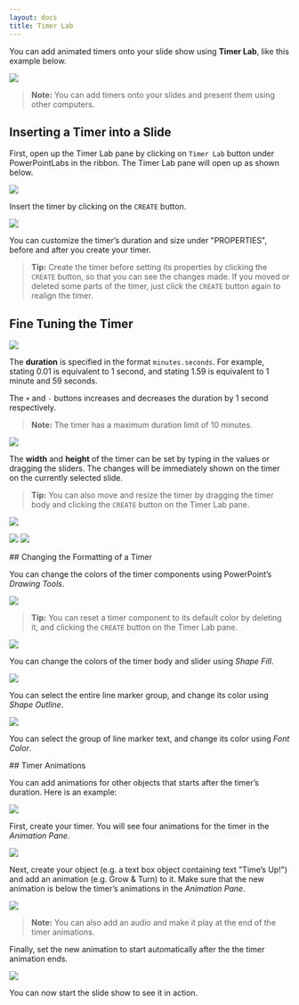 ```yaml
---
layout: docs
title: Timer Lab
---
```


You can add animated timers onto your slide show using **Timer Lab**, like this example below.

<p>
<img src="{{ site.baseurl }}/img/docs/timer-lab/image_0.gif" onload='this.width = 700'/>
</p>

> **Note:** You can add timers onto your slides and present them using other computers.

## <a class="anchor-bookmark" id="inserting-a-timer-into-a-slide"></a> Inserting a Timer into a Slide

First, open up the Timer Lab pane by clicking on `Timer Lab` button under PowerPointLabs in the ribbon. The Timer Lab pane will open up as shown below.

<p>
<img src="{{ site.baseurl }}/img/docs/timer-lab/image_1.png" onload='this.width = 400'/>
</p>

Insert the timer by clicking on the `CREATE` button. 

<p>
<img src="{{ site.baseurl }}/img/docs/timer-lab/image_2.png" onload='this.width = 100'/>
</p>

You can customize the timer’s duration and size under "PROPERTIES", before and after you create your timer.

> **Tip:** Create the timer before setting its properties by clicking the `CREATE` button, so that you can see the changes made. If you moved or deleted some parts of the timer, just click the `CREATE` button again to realign the timer. 

## <a class="anchor-bookmark" id="fine-tuning-the-timer"></a> Fine Tuning the Timer

<p>
<img src="{{ site.baseurl }}/img/docs/timer-lab/image_3.png" onload='this.width = 400'/>
</p>

The **duration** is specified in the format `minutes.seconds`. For example, stating 0.01 is equivalent to 1 second, and stating 1.59 is equivalent to 1 minute and 59 seconds. 

The `+` and `-` buttons increases and decreases the duration by 1 second respectively.

> **Note:** The timer has a maximum duration limit of 10 minutes.

<p>
<img src="{{ site.baseurl }}/img/docs/timer-lab/image_4.png" onload='this.width = 400'/>
</p>

The **width** and **height** of the timer can be set by typing in the values or dragging the sliders. The changes will be immediately shown on the timer on the currently selected slide.

> **Tip:** You can also move and resize the timer by dragging the timer body and clicking the `CREATE` button on the Timer Lab pane. 

<p>
<img src="{{ site.baseurl }}/img/docs/timer-lab/image_5.png" onload='this.width = 350'/>
</p>

<p>
<img src="{{ site.baseurl }}/img/docs/timer-lab/image_6.png" onload='this.width = 350'/>
<img src="{{ site.baseurl }}/img/docs/timer-lab/image_7.png" onload='this.width = 350'/>
</p>

##<a class="anchor-bookmark" id="changing-the-formatting-of-a-timer"></a> Changing the Formatting of a Timer

You can change the colors of the timer components using PowerPoint’s *Drawing Tools*. 

<p>
<img src="{{ site.baseurl }}/img/docs/timer-lab/image_8.png" onload='this.width = 700'/>
</p>

> **Tip:** You can reset a timer component to its default color by deleting it, and clicking the `CREATE` button on the Timer Lab pane.

<p>
<img src="{{ site.baseurl }}/img/docs/timer-lab/image_9.png" onload='this.width = 700'/>
</p>

You can change the colors of the timer body and slider using *Shape Fill*. 

<p>
<img src="{{ site.baseurl }}/img/docs/timer-lab/image_10.png" onload='this.width = 700'/>
</p>

You can select the entire line marker group, and change its color using *Shape Outline*. 

<p>
<img src="{{ site.baseurl }}/img/docs/timer-lab/image_11.png" onload='this.width = 700'/>
</p>

You can select the group of line marker text, and change its color using *Font Color*. 

##<a class="anchor-bookmark" id="timer-animations"></a> Timer Animations

You can add animations for other objects that starts after the timer’s duration. Here is an example: 

<p>
<img src="{{ site.baseurl }}/img/docs/timer-lab/image_12.gif" onload='this.width = 700'/>
</p>

First, create your timer. You will see four animations for the timer in the *Animation Pane*.

<p>
<img src="{{ site.baseurl }}/img/docs/timer-lab/image_13.png" onload='this.width = 700'/>
</p>

Next, create your object (e.g. a text box object containing text "Time’s Up!") and add an animation (e.g. Grow & Turn) to it. Make sure that the new animation is below the timer’s animations in the *Animation Pane*.

<p>
<img src="{{ site.baseurl }}/img/docs/timer-lab/image_14.png" onload='this.width = 700'/>
</p>

> **Note:** You can also add an audio and make it play at the end of the timer animations.

Finally, set the new animation to start automatically after the the timer animation ends. 

<p>
<img src="{{ site.baseurl }}/img/docs/timer-lab/image_15.png" onload='this.width = 400'/>
</p>

You can now start the slide show to see it in action.


